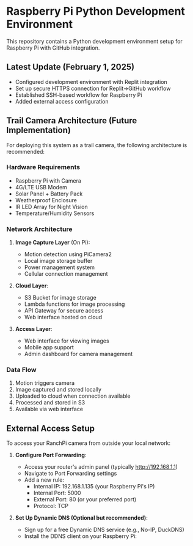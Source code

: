 # Raspberry Pi Python Development Environment
This repository contains a Python development environment setup for Raspberry Pi with GitHub integration.

## Latest Update (February 1, 2025)
- Configured development environment with Replit integration
- Set up secure HTTPS connection for Replit→GitHub workflow
- Established SSH-based workflow for Raspberry Pi
- Added external access configuration

## Trail Camera Architecture (Future Implementation)

For deploying this system as a trail camera, the following architecture is recommended:

### Hardware Requirements
- Raspberry Pi with Camera
- 4G/LTE USB Modem
- Solar Panel + Battery Pack
- Weatherproof Enclosure
- IR LED Array for Night Vision
- Temperature/Humidity Sensors

### Network Architecture
1. **Image Capture Layer** (On Pi):
   - Motion detection using PiCamera2
   - Local image storage buffer
   - Power management system
   - Cellular connection management

2. **Cloud Layer**:
   - S3 Bucket for image storage
   - Lambda functions for image processing
   - API Gateway for secure access
   - Web interface hosted on cloud

3. **Access Layer**:
   - Web interface for viewing images
   - Mobile app support
   - Admin dashboard for camera management

### Data Flow
1. Motion triggers camera
2. Image captured and stored locally
3. Uploaded to cloud when connection available
4. Processed and stored in S3
5. Available via web interface

## External Access Setup

To access your RanchPi camera from outside your local network:

1. **Configure Port Forwarding**:
   - Access your router's admin panel (typically http://192.168.1.1)
   - Navigate to Port Forwarding settings
   - Add a new rule:
     * Internal IP: 192.168.1.135 (your Raspberry Pi's IP)
     * Internal Port: 5000
     * External Port: 80 (or your preferred port)
     * Protocol: TCP

2. **Set Up Dynamic DNS (Optional but recommended)**:
   - Sign up for a free Dynamic DNS service (e.g., No-IP, DuckDNS)
   - Install the DDNS client on your Raspberry Pi: